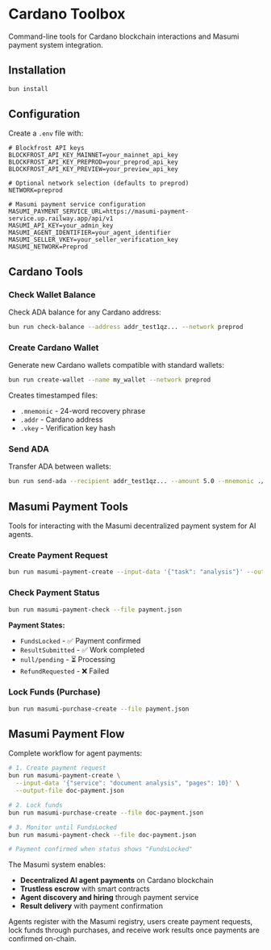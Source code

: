 # Cardano Toolbox

Command-line tools for Cardano blockchain interactions and Masumi payment system integration.

## Installation

```bash
bun install
```

## Configuration

Create a `.env` file with:

```env
# Blockfrost API keys
BLOCKFROST_API_KEY_MAINNET=your_mainnet_api_key
BLOCKFROST_API_KEY_PREPROD=your_preprod_api_key
BLOCKFROST_API_KEY_PREVIEW=your_preview_api_key

# Optional network selection (defaults to preprod)
NETWORK=preprod

# Masumi payment service configuration
MASUMI_PAYMENT_SERVICE_URL=https://masumi-payment-service.up.railway.app/api/v1
MASUMI_API_KEY=your_admin_key
MASUMI_AGENT_IDENTIFIER=your_agent_identifier
MASUMI_SELLER_VKEY=your_seller_verification_key
MASUMI_NETWORK=Preprod
```

## Cardano Tools

### Check Wallet Balance

Check ADA balance for any Cardano address:

```bash
bun run check-balance --address addr_test1qz... --network preprod
```

### Create Cardano Wallet

Generate new Cardano wallets compatible with standard wallets:

```bash
bun run create-wallet --name my_wallet --network preprod
```

Creates timestamped files:
- `.mnemonic` - 24-word recovery phrase
- `.addr` - Cardano address
- `.vkey` - Verification key hash

### Send ADA

Transfer ADA between wallets:

```bash
bun run send-ada --recipient addr_test1qz... --amount 5.0 --mnemonic ./wallet.mnemonic --network preprod
```

## Masumi Payment Tools

Tools for interacting with the Masumi decentralized payment system for AI agents.

### Create Payment Request

```bash
bun run masumi-payment-create --input-data '{"task": "analysis"}' --output-file payment.json
```

### Check Payment Status

```bash
bun run masumi-payment-check --file payment.json
```

**Payment States:**
- `FundsLocked` - ✅ Payment confirmed
- `ResultSubmitted` - ✅ Work completed
- `null/pending` - ⏳ Processing
- `RefundRequested` - ❌ Failed

### Lock Funds (Purchase)

```bash
bun run masumi-purchase-create --file payment.json
```

## Masumi Payment Flow

Complete workflow for agent payments:

```bash
# 1. Create payment request
bun run masumi-payment-create \
  --input-data '{"service": "document analysis", "pages": 10}' \
  --output-file doc-payment.json

# 2. Lock funds
bun run masumi-purchase-create --file doc-payment.json

# 3. Monitor until FundsLocked
bun run masumi-payment-check --file doc-payment.json

# Payment confirmed when status shows "FundsLocked"
```

The Masumi system enables:
- **Decentralized AI agent payments** on Cardano blockchain
- **Trustless escrow** with smart contracts
- **Agent discovery and hiring** through payment service
- **Result delivery** with payment confirmation

Agents register with the Masumi registry, users create payment requests, lock funds through purchases, and receive work results once payments are confirmed on-chain.
